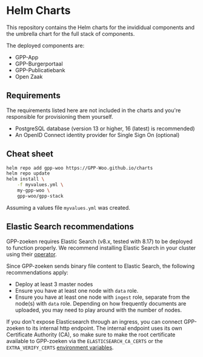 # Helm Charts

This repository contains the Helm charts for the invididual components and the umbrella
chart for the full stack of components.

The deployed components are:

* GPP-App
* GPP-Burgerportaal
* GPP-Publicatiebank
* Open Zaak

## Requirements

The requirements listed here are not included in the charts and you're responsible for
provisioning them yourself.

* PostgreSQL database (version 13 or higher, 16 (latest) is recommended)
* An OpenID Connect identity provider for Single Sign On (optional)

## Cheat sheet

```bash
helm repo add gpp-woo https://GPP-Woo.github.io/charts
helm repo update
helm install \
    -f myvalues.yml \
    my-gpp-woo \
    gpp-woo/gpp-stack
```

Assuming a values file ``myvalues.yml`` was created.

## Elastic Search recommendations

GPP-zoeken requires Elastic Search (v8.x, tested with 8.17) to be deployed to function
properly. We recommend installing Elastic Search in your cluster using their
[operator](https://www.elastic.co/guide/en/cloud-on-k8s/current/k8s-install-helm.html).

Since GPP-zoeken sends binary file content to Elastic Search, the following
recommendations apply:

* Deploy at least 3 master nodes
* Ensure you have at least one node with `data` role.
* Ensure you have at least one node with `ingest` role, separate from the node(s) with
  `data` role. Depending on how frequently documents are uploaded, you may need to
  play around with the number of nodes.

If you don't expose Elasticsearch through an ingress, you can connect GPP-zoeken to its
internal http endpoint. The internal endpoint uses its own Certificate Authority (CA),
so make sure to make the root certificate available to GPP-zoeken via the
`ELASTICSEARCH_CA_CERTS` or the `EXTRA_VERIFY_CERTS`
[environment variables](https://gpp-zoeken.readthedocs.io/en/latest/installation/config.html).
